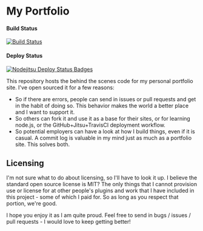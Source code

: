 # My Portfolio

#### Build Status
[![Build Status](https://travis-ci.org/sprjr/portfolio.png
)](https://travis-ci.org/sprjr/portfolio)

#### Deploy Status
[![Nodejitsu Deploy Status Badges](https://webhooks.nodejitsu.com/sprjr/portfolio.png)](https://webops.nodejitsu.com#sprjr/portfolio)

This repository hosts the behind the scenes code for my personal portfolio site. I've open sourced it for a few reasons:

- So if there are errors, people can send in issues or pull requests and get in the habit of doing so. This behavior makes the world a better place and I want to support it.
- So others can fork it and use it as a base for their sites, or for learning node.js, or the GitHub+Jitsu+TravisCI deployment workflow.
- So potential employers can have a look at how I build things, even if it is casual. A commit log is valuable in my mind just as much as a portfolio site. This solves both.

## Licensing
I'm not sure what to do about licensing, so I'll have to look it up. I believe the standard open source license is MIT? The only things that I cannot provision use or license for at other people's plugins and work that I have included in this project - some of which I paid for. So as long as you respect that portion, we're good.

I hope you enjoy it as I am quite proud. Feel free to send in bugs / issues / pull requests - I would love to keep getting better!